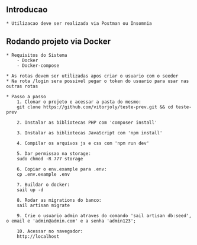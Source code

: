 ## Introducao
    * Utilizacao deve ser realizada via Postman ou Insomnia 

## Rodando projeto via Docker
    * Requisitos do Sistema
        - Docker
        - Docker-compose

    * As rotas devem ser utilizadas apos criar o usuario com o seeder
    * Na rota /login sera possivel pegar o token do usuario para usar nas outras rotas

    * Passo a passo
        1. Clonar o projeto e acessar a pasta do mesmo:
        git clone https://github.com/vitorjoly/teste-prev.git && cd teste-prev

        2. Instalar as bibliotecas PHP com 'composer install'

        3. Instalar as bibliotecas JavaScript com 'npm install'

        4. Compilar os arquivos js e css com 'npm run dev'

        5. Dar permissao na storage:
        sudo chmod -R 777 storage

        6. Copiar o env.example para .env:
        cp .env.example .env
        
        7. Buildar o docker:
        sail up -d

        8. Rodar as migrations do banco:
        sail artisan migrate

        9. Crie o usuario admin atraves do comando 'sail artisan db:seed', o email e 'admin@admin.com' e a senha 'admin123';

        10. Acessar no navegador:
        http://localhost